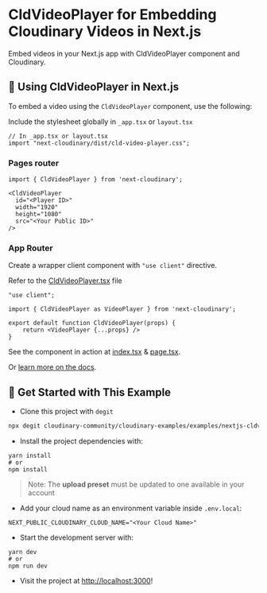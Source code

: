 # CldVideoPlayer for Embedding Cloudinary Videos in Next.js

Embed videos in your Next.js app with CldVideoPlayer component and Cloudinary.

## 🧰 Using CldVideoPlayer in Next.js

To embed a video using the `CldVideoPlayer` component, use the following:

Include the stylesheet globally in `_app.tsx` or `layout.tsx`

```tsx
// In _app.tsx or layout.tsx
import "next-cloudinary/dist/cld-video-player.css";
```

### Pages router

```tsx
import { CldVideoPlayer } from 'next-cloudinary';

<CldVideoPlayer
  id="<Player ID>"
  width="1920"
  height="1080"
  src="<Your Public ID>"
/>
```

### App Router

Create a wrapper client component with `"use client"` directive. 

Refer to the [CldVideoPlayer.tsx](src/components/CldVideoPlayer.tsx) file

```tsx
"use client";

import { CldVideoPlayer as VideoPlayer } from 'next-cloudinary';

export default function CldVideoPlayer(props) {
    return <VideoPlayer {...props} />
}
```

See the component in action at [index.tsx](src/pages/index.tsx) & [page.tsx](src/app/app/page.tsx).

Or [learn more on the docs](https://next.cloudinary.dev/cldvideoplayer/basic-usage).

## 🚀 Get Started with This Example

- Clone this project with `degit`

```bash
npx degit cloudinary-community/cloudinary-examples/examples/nextjs-cldvideoplayer nextjs-cldvideoplayer
```

- Install the project dependencies with:

```
yarn install
# or
npm install
```

> Note: The **upload preset** must be updated to one available in your account

- Add your cloud name as an environment variable inside `.env.local`:

```
NEXT_PUBLIC_CLOUDINARY_CLOUD_NAME="<Your Cloud Name>"
```


- Start the development server with:

```
yarn dev
# or
npm run dev
```

- Visit the project at <http://localhost:3000>!
